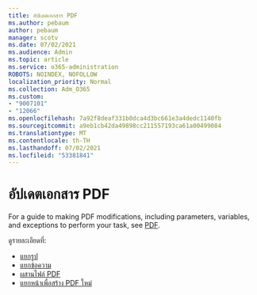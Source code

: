 ```yaml
---
title: อัปเดตเอกสาร PDF
ms.author: pebaum
author: pebaum
manager: scotv
ms.date: 07/02/2021
ms.audience: Admin
ms.topic: article
ms.service: o365-administration
ROBOTS: NOINDEX, NOFOLLOW
localization_priority: Normal
ms.collection: Adm_O365
ms.custom:
- "9007101"
- "12066"
ms.openlocfilehash: 7a92f8deaf331b0dca4d3bc661e3a4dedc1140fb
ms.sourcegitcommit: a9eb1cb42da49898cc211557193ca61a00499084
ms.translationtype: MT
ms.contentlocale: th-TH
ms.lasthandoff: 07/02/2021
ms.locfileid: "53381841"
---
```

# <a name="update-pdf-documents"></a>อัปเดตเอกสาร PDF

For a guide to making PDF modifications, including parameters, variables, and exceptions to perform your task, see [PDF](/power-automate/desktop-flows/actions-reference/pdf).

ดูรายละเอียดที่:

- [แยกรูป](/power-automate/desktop-flows/actions-reference/pdf#pdf-actions)
- [แยกข้อความ](/power-automate/desktop-flows/actions-reference/pdf#extracttextfrompdfaction)
- [ผสานไฟล์ PDF](/power-automate/desktop-flows/actions-reference/pdf#mergefiles)
- [แยกหน้าเพื่อสร้าง PDF ใหม่](/power-automate/desktop-flows/actions-reference/pdf#extractpages)
